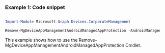 ### Example 1: Code snippet

```powershell

Import-Module Microsoft.Graph.Devices.CorporateManagement

Remove-MgDeviceAppManagementAndroidManagedAppProtection -AndroidManagedAppProtectionId $androidManagedAppProtectionId

```
This example shows how to use the Remove-MgDeviceAppManagementAndroidManagedAppProtection Cmdlet.

